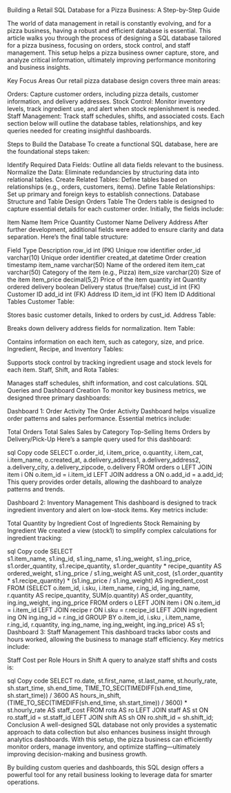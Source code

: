 Building a Retail SQL Database for a Pizza Business: A Step-by-Step Guide

The world of data management in retail is constantly evolving, and for a pizza business, having a robust and efficient database is essential. This article walks you through the process of designing a SQL database tailored for a pizza business, focusing on orders, stock control, and staff management. This setup helps a pizza business owner capture, store, and analyze critical information, ultimately improving performance monitoring and business insights.

Key Focus Areas
Our retail pizza database design covers three main areas:

Orders: Capture customer orders, including pizza details, customer information, and delivery addresses.
Stock Control: Monitor inventory levels, track ingredient use, and alert when stock replenishment is needed.
Staff Management: Track staff schedules, shifts, and associated costs.
Each section below will outline the database tables, relationships, and key queries needed for creating insightful dashboards.

Steps to Build the Database
To create a functional SQL database, here are the foundational steps taken:

Identify Required Data Fields: Outline all data fields relevant to the business.
Normalize the Data: Eliminate redundancies by structuring data into relational tables.
Create Related Tables: Define tables based on relationships (e.g., orders, customers, items).
Define Table Relationships: Set up primary and foreign keys to establish connections.
Database Structure and Table Design
Orders Table
The Orders table is designed to capture essential details for each customer order. Initially, the fields include:

Item Name
Item Price
Quantity
Customer Name
Delivery Address
After further development, additional fields were added to ensure clarity and data separation. Here’s the final table structure:

Field	Type	Description
row_id	int (PK)	Unique row identifier
order_id	varchar(10)	Unique order identifier
created_at	datetime	Order creation timestamp
item_name	varchar(50)	Name of the ordered item
item_cat	varchar(50)	Category of the item (e.g., Pizza)
item_size	varchar(20)	Size of the item
item_price	decimal(5,2)	Price of the item
quantity	int	Quantity ordered
delivery	boolean	Delivery status (true/false)
cust_id	int (FK)	Customer ID
add_id	int (FK)	Address ID
item_id	int (FK)	Item ID
Additional Tables
Customer Table:

Stores basic customer details, linked to orders by cust_id.
Address Table:

Breaks down delivery address fields for normalization.
Item Table:

Contains information on each item, such as category, size, and price.
Ingredient, Recipe, and Inventory Tables:

Supports stock control by tracking ingredient usage and stock levels for each item.
Staff, Shift, and Rota Tables:

Manages staff schedules, shift information, and cost calculations.
SQL Queries and Dashboard Creation
To monitor key business metrics, we designed three primary dashboards:

Dashboard 1: Order Activity
The Order Activity Dashboard helps visualize order patterns and sales performance. Essential metrics include:

Total Orders
Total Sales
Sales by Category
Top-Selling Items
Orders by Delivery/Pick-Up
Here’s a sample query used for this dashboard:

sql
Copy code
SELECT
    o.order_id,
    i.item_price,
    o.quantity,
    i.item_cat,
    i.item_name,
    o.created_at,
    a.delivery_address1,
    a.delivery_address2,
    a.delivery_city,
    a.delivery_zipcode,
    o.delivery
FROM 
    orders o
LEFT JOIN item i ON o.item_id = i.item_id
LEFT JOIN address a ON o.add_id = a.add_id;
This query provides order details, allowing the dashboard to analyze patterns and trends.

Dashboard 2: Inventory Management
This dashboard is designed to track ingredient inventory and alert on low-stock items. Key metrics include:

Total Quantity by Ingredient
Cost of Ingredients
Stock Remaining by Ingredient
We created a view (stock1) to simplify complex calculations for ingredient tracking:

sql
Copy code
SELECT  
    s1.item_name,
    s1.ing_id,
    s1.ing_name,
    s1.ing_weight,
    s1.ing_price,
    s1.order_quantity,
    s1.recipe_quantity,
    s1.order_quantity * recipe_quantity AS ordered_weight,
    s1.ing_price / s1.ing_weight AS unit_cost,
    (s1.order_quantity * s1.recipe_quantity) * (s1.ing_price / s1.ing_weight) AS ingredient_cost
FROM (SELECT
    o.item_id,
    i.sku,
    i.item_name,
    r.ing_id,
    ing.ing_name,
    r.quantity AS recipe_quantity,
    SUM(o.quantity) AS order_quantity,
    ing.ing_weight,
    ing.ing_price
FROM 
    orders o
LEFT JOIN item i ON o.item_id = i.item_id
LEFT JOIN recipe r ON i.sku = r.recipe_id
LEFT JOIN ingredient ing ON ing.ing_id = r.ing_id
GROUP BY 
    o.item_id, 
    i.sku , 
    i.item_name,
    r.ing_id,
    r.quantity,
    ing.ing_name,
    ing.ing_weight,
    ing.ing_price) AS s1;
Dashboard 3: Staff Management
This dashboard tracks labor costs and hours worked, allowing the business to manage staff efficiency. Key metrics include:

Staff Cost per Role
Hours in Shift
A query to analyze staff shifts and costs is:

sql
Copy code
SELECT
    ro.date,
    st.first_name,
    st.last_name,
    st.hourly_rate,
    sh.start_time,
    sh.end_time,
    TIME_TO_SEC(TIMEDIFF(sh.end_time, sh.start_time)) / 3600 AS hours_in_shift,
    (TIME_TO_SEC(TIMEDIFF(sh.end_time, sh.start_time)) / 3600) * st.hourly_rate AS staff_cost
FROM 
    rota AS ro
LEFT JOIN staff AS st ON ro.staff_id = st.staff_id
LEFT JOIN shift AS sh ON ro.shift_id = sh.shift_id;
Conclusion
A well-designed SQL database not only provides a systematic approach to data collection but also enhances business insight through analytics dashboards. With this setup, the pizza business can efficiently monitor orders, manage inventory, and optimize staffing—ultimately improving decision-making and business growth.

By building custom queries and dashboards, this SQL design offers a powerful tool for any retail business looking to leverage data for smarter operations.
